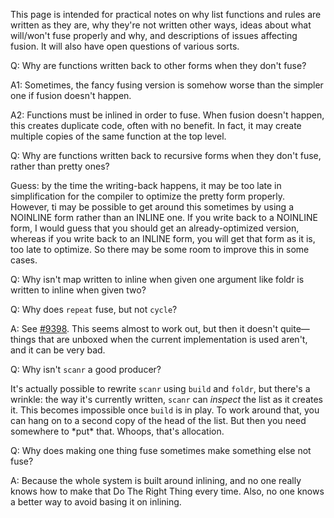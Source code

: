 
This page is intended for practical notes on why list functions and rules are written as they are, why they're not written other ways, ideas about what will/won't fuse properly and why, and descriptions of issues affecting fusion. It will also have open questions of various sorts.



Q: Why are functions written back to other forms when they don't fuse?



A1: Sometimes, the fancy fusing version is somehow worse than the simpler one if fusion doesn't happen.



A2: Functions must be inlined in order to fuse. When fusion doesn't happen, this creates duplicate code, often with no benefit. In fact, it may create multiple copies of the same function at the top level.



Q: Why are functions written back to recursive forms when they don't fuse, rather than pretty ones?



Guess: by the time the writing-back happens, it may be too late in simplification for the compiler to optimize the pretty form properly. However, ti may be possible to get around this sometimes by using a NOINLINE form rather than an INLINE one. If you write back to a NOINLINE form, I would guess that you should get an already-optimized version, whereas if you write back to an INLINE form, you will get that form as it is, too late to optimize. So there may be some room to improve this in some cases.



Q: Why isn't map written to inline when given one argument like foldr is written to inline when given two?



Q: Why does `repeat` fuse, but not `cycle`?



A: See [\#9398](https://gitlab.staging.haskell.org/ghc/ghc/issues/9398). This seems almost to work out, but then it doesn't quite—things that are unboxed when the current implementation is used aren't, and it can be very bad.



Q: Why isn't `scanr` a good producer?



It's actually possible to rewrite `scanr` using `build` and `foldr`, but there's a wrinkle: the way it's currently written, `scanr` can *inspect* the list as it creates it. This becomes impossible once `build` is in play. To work around that, you can hang on to a second copy of the head of the list. But then you need somewhere to \*put\* that. Whoops, that's allocation.



Q: Why does making one thing fuse sometimes make something else not fuse?



A: Because the whole system is built around inlining, and no one really knows how to make that Do The Right Thing every time. Also, no one knows a better way to avoid basing it on inlining.


